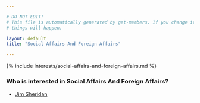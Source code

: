 ```yaml
---

# DO NOT EDIT!
# This file is automatically generated by get-members. If you change it, bad
# things will happen.

layout: default
title: "Social Affairs And Foreign Affairs"

---
```


{% include interests/social-affairs-and-foreign-affairs.md %}

### Who is interested in Social Affairs And Foreign Affairs?


* [Jim Sheridan](../members/jim-sheridan.html)
